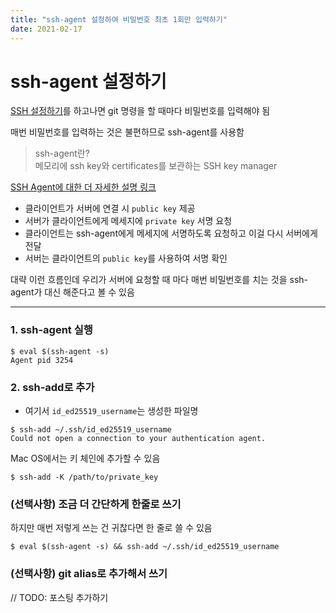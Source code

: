 ```yaml
---
title: "ssh-agent 설정하여 비밀번호 최초 1회만 입력하기"
date: 2021-02-17
---
```


# ssh-agent 설정하기

[SSH 설정하기](https://viiviii.github.io/using-multiple-github-accounts-with-ssh-key/)를 하고나면 git 명령을 할 때마다 비밀번호를 입력해야 됨

매번 비밀번호를 입력하는 것은 불편하므로 ssh-agent를 사용함

> ssh-agent란?  
> 메모리에 ssh key와 certificates를 보관하는 SSH key manager

[SSH Agent에 대한 더 자세한 설명 링크](https://smallstep.com/blog/ssh-agent-explained/)

- 클라이언트가 서버에 연결 시 `public key` 제공
- 서버가 클라이언트에게 메세지에 `private key` 서명 요청
- 클라이언트는 ssh-agent에게 메세지에 서명하도록 요청하고 이걸 다시 서버에게 전달
- 서버는 클라이언트의 `public key`를 사용하여 서명 확인

대략 이런 흐름인데 우리가 서버에 요청할 때 마다 매번 비밀번호를 치는 것을 ssh-agent가 대신 해준다고 볼 수 있음


---

### 1. ssh-agent 실행

```
$ eval $(ssh-agent -s)
Agent pid 3254
```

### 2. ssh-add로 추가

* 여기서 `id_ed25519_username`는 생성한 파일명

```
$ ssh-add ~/.ssh/id_ed25519_username
Could not open a connection to your authentication agent.
```

Mac OS에서는 키 체인에 추가할 수 있음

```
$ ssh-add -K /path/to/private_key
```

### (선택사항) 조금 더 간단하게 한줄로 쓰기

하지만 매번 저렇게 쓰는 건 귀찮다면 한 줄로 쓸 수 있음

```
$ eval $(ssh-agent -s) && ssh-add ~/.ssh/id_ed25519_username
```

### (선택사항) git alias로 추가해서 쓰기

// TODO: 포스팅 추가하기
